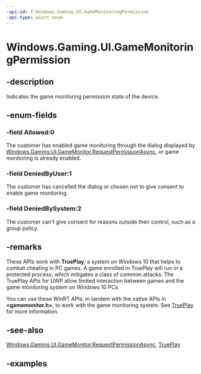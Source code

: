 ```yaml
---
-api-id: T:Windows.Gaming.UI.GameMonitoringPermission
-api-type: winrt enum
---
```


<!-- Enumeration syntax.
public enum GameMonitoringPermission : int 
-->

# Windows.Gaming.UI.GameMonitoringPermission

## -description

Indicates the game monitoring permission state of the device.

## -enum-fields
### -field Allowed:0

The customer has enabled game monitoring through the dialog displayed by [Windows.Gaming.UI.GameMonitor.RequestPermissionAsync](gamemonitor_requestpermissionasync_211338549.md), or game monitoring is already enabled.

### -field DeniedByUser:1

The customer has cancelled the dialog or chosen not to give consent to enable game monitoring.

### -field DeniedBySystem:2

The customer can't give consent for reasons outside their control, such as a group policy.

## -remarks

These APIs work with **TruePlay**, a system on Windows 10 that helps to combat cheating in PC games. A game enrolled in TruePlay will run in a protected process, which mitigates a class of common attacks. The TruePlay APIs for UWP allow limited interaction between games and the game monitoring system on Windows 10 PCs.

You can use these WinRT APIs, in tandem with the native APIs in **&lt;gamemonitor.h&gt;**, to work with the game monitoring system. See [TruePlay](https://msdn.microsoft.com/library/windows/desktop/mt808781) for more information.

## -see-also

[Windows.Gaming.UI.GameMonitor.RequestPermissionAsync](gamemonitor_requestpermissionasync_211338549.md),
[TruePlay](https://msdn.microsoft.com/library/windows/desktop/mt808781)

## -examples

